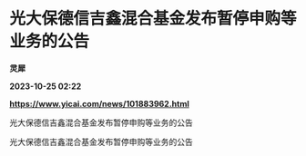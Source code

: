 # 光大保德信吉鑫混合基金发布暂停申购等业务的公告
**灵犀**

**2023-10-25 02:22**

**https://www.yicai.com/news/101883962.html**

光大保德信吉鑫混合基金发布暂停申购等业务的公告

光大保德信吉鑫混合基金发布暂停申购等业务的公告